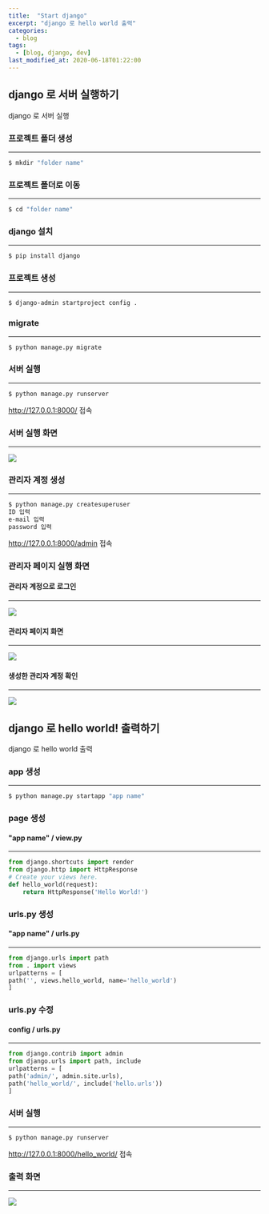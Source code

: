 ```yaml
---
title:  "Start django"
excerpt: "django 로 hello world 출력"
categories:
  - blog
tags:
  - [blog, django, dev]
last_modified_at: 2020-06-18T01:22:00
---
```

<!-- GitHub Blog 서비스인 github.io 블로그를 시작합니다. -->
## django 로 서버 실행하기
django 로 서버 실행

### 프로젝트 폴더 생성  
***
```bash
$ mkdir "folder name"
```

### 프로젝트 폴더로 이동
***
```bash
$ cd "folder name"
```

### django 설치 
***  
```bash
$ pip install django
```  

### 프로젝트 생성  
***
```bash
$ django-admin startproject config .
```

### migrate  
***
```bash
$ python manage.py migrate
```

### 서버 실행  
***
```bash
$ python manage.py runserver  
```
http://127.0.0.1:8000/ 접속  

### 서버 실행 화면
***
<img src="/assets/images/startproject.png">

### 관리자 계정 생성  
***
```bash
$ python manage.py createsuperuser  
ID 입력
e-mail 입력
password 입력
``` 
http://127.0.0.1:8000/admin 접속  

### 관리자 페이지 실행 화면

#### 관리자 계정으로 로그인
***
<img src="/assets/images/django_admin01.png">

#### 관리자 페이지 화면
***
<img src="/assets/images/django_admin02.png">

#### 생성한 관리자 계정 확인
***
<img src="/assets/images/django_admin03.png">


## django 로 hello world! 출력하기
django 로 hello world 출력

### app 생성  
***
```bash
$ python manage.py startapp "app name"  
```

### page 생성  
#### "app name" / view.py  
***
```python
from django.shortcuts import render  
from django.http import HttpResponse  
# Create your views here.  
def hello_world(request):  
    return HttpResponse('Hello World!')
```

### urls.py 생성  
#### "app name" / urls.py  
***
```python
from django.urls import path  
from . import views  
urlpatterns = [  
path('', views.hello_world, name='hello_world')  
]  
```
### urls.py 수정  
#### config / urls.py 
***
```python 
from django.contrib import admin  
from django.urls import path, include  
urlpatterns = [  
path('admin/', admin.site.urls),  
path('hello_world/', include('hello.urls'))  
]  
```  
### 서버 실행  
***
```bash
$ python manage.py runserver
```

http://127.0.0.1:8000/hello_world/ 접속

### 출력 화면
***
<img src="/assets/images/hello_world.png">

